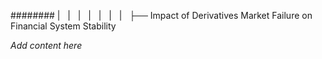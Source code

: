 ######## |   |   |   |   |   |   |   ├── Impact of Derivatives Market Failure on Financial System Stability

*Add content here*
